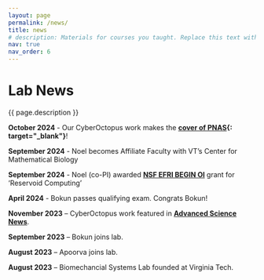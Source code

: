 ```yaml
---
layout: page
permalink: /news/
title: news
# description: Materials for courses you taught. Replace this text with your description.
nav: true
nav_order: 6
---
```


# Lab News
    
<p class="post-description">{{ page.description }}</p>

**October 2024** - Our CyberOctopus work makes the **[cover of PNAS](../pubs/2024_PNAS_cover.pdf){: target="_blank"}**! 

**September 2024** - Noel becomes Affiliate Faculty with VT’s Center for Mathematical Biology

**September 2024** - Noel (co-PI) awarded **[NSF EFRI BEGIN OI](https://www.nsf.gov/awardsearch/showAward?AWD_ID=2422340)** grant for ‘Reservoid Computing’

**April 2024** - Bokun passes qualifying exam. Congrats Bokun!

**November 2023** – CyberOctopus work featured in **[Advanced Science News](https://www.advancedsciencenews.com/meet-cyberoctopus-your-guide-to-the-world-of-machine-learning-cephalopods/)**.

**September 2023** – Bokun joins lab.

**August 2023** – Apoorva joins lab. 

**August 2023** – Biomechancial Systems Lab founded at Virginia Tech.
